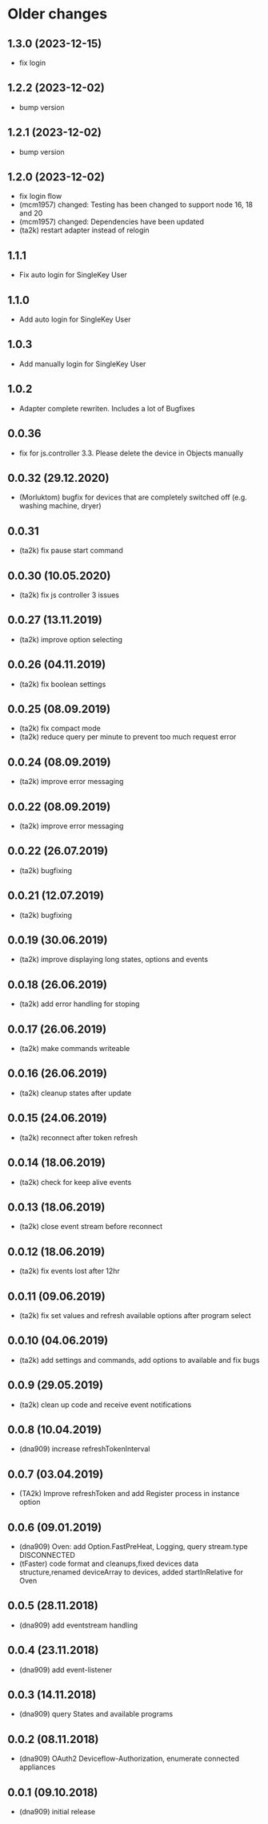 # Older changes
## 1.3.0 (2023-12-15)

- fix login

## 1.2.2 (2023-12-02)

- bump version

## 1.2.1 (2023-12-02)

- bump version

## 1.2.0 (2023-12-02)

- fix login flow
- (mcm1957) changed: Testing has been changed to support node 16, 18 and 20
- (mcm1957) changed: Dependencies have been updated
- (ta2k) restart adapter instead of relogin

## 1.1.1

- Fix auto login for SingleKey User

## 1.1.0

- Add auto login for SingleKey User

## 1.0.3

- Add manually login for SingleKey User

## 1.0.2

- Adapter complete rewriten. Includes a lot of Bugfixes

## 0.0.36

- fix for js.controller 3.3. Please delete the device in Objects manually

## 0.0.32 (29.12.2020)

- (Morluktom) bugfix for devices that are completely switched off (e.g. washing machine, dryer)

## 0.0.31

- (ta2k) fix pause start command

## 0.0.30 (10.05.2020)

- (ta2k) fix js controller 3 issues

## 0.0.27 (13.11.2019)

- (ta2k) improve option selecting

## 0.0.26 (04.11.2019)

- (ta2k) fix boolean settings

## 0.0.25 (08.09.2019)

- (ta2k) fix compact mode
- (ta2k) reduce query per minute to prevent too much request error

## 0.0.24 (08.09.2019)

- (ta2k) improve error messaging

## 0.0.22 (08.09.2019)

- (ta2k) improve error messaging

## 0.0.22 (26.07.2019)

- (ta2k) bugfixing

## 0.0.21 (12.07.2019)

- (ta2k) bugfixing

## 0.0.19 (30.06.2019)

- (ta2k) improve displaying long states, options and events

## 0.0.18 (26.06.2019)

- (ta2k) add error handling for stoping

## 0.0.17 (26.06.2019)

- (ta2k) make commands writeable

## 0.0.16 (26.06.2019)

- (ta2k) cleanup states after update

## 0.0.15 (24.06.2019)

- (ta2k) reconnect after token refresh

## 0.0.14 (18.06.2019)

- (ta2k) check for keep alive events

## 0.0.13 (18.06.2019)

- (ta2k) close event stream before reconnect

## 0.0.12 (18.06.2019)

- (ta2k) fix events lost after 12hr

## 0.0.11 (09.06.2019)

- (ta2k) fix set values and refresh available options after program select

## 0.0.10 (04.06.2019)

- (ta2k) add settings and commands, add options to available and fix bugs

## 0.0.9 (29.05.2019)

- (ta2k) clean up code and receive event notifications

## 0.0.8 (10.04.2019)

- (dna909) increase refreshTokenInterval

## 0.0.7 (03.04.2019)

- (TA2k) Improve refreshToken and add Register process in instance option

## 0.0.6 (09.01.2019)

- (dna909) Oven: add Option.FastPreHeat, Logging, query stream.type DISCONNECTED
- (tFaster) code format and cleanups,fixed devices data structure,renamed deviceArray to devices,
  added startInRelative for Oven

## 0.0.5 (28.11.2018)

- (dna909) add eventstream handling

## 0.0.4 (23.11.2018)

- (dna909) add event-listener

## 0.0.3 (14.11.2018)

- (dna909) query States and available programs

## 0.0.2 (08.11.2018)

- (dna909) OAuth2 Deviceflow-Authorization, enumerate connected appliances

## 0.0.1 (09.10.2018)

- (dna909) initial release